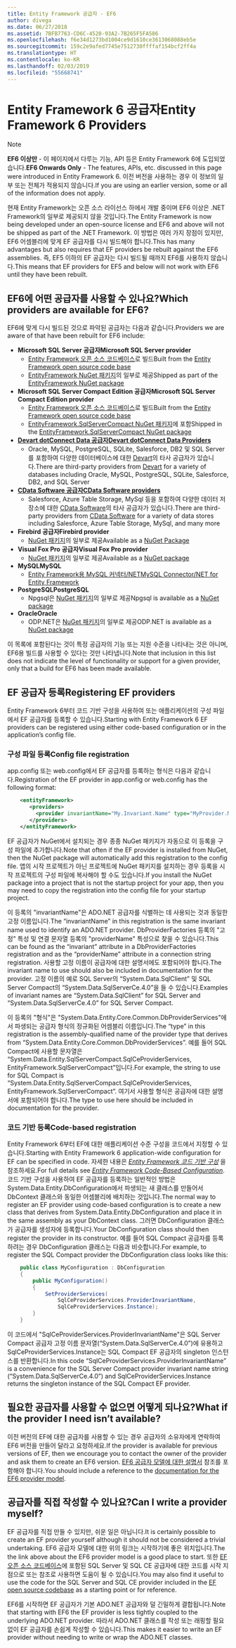 ```yaml
---
title: Entity Framework 공급자 - EF6
author: divega
ms.date: 06/27/2018
ms.assetid: 7BFB7763-CD6C-4520-93A2-7B265F5FA586
ms.openlocfilehash: f6e34d1273bd1004ce9d1610ce3613068088eb5e
ms.sourcegitcommit: 159c2e9afed7745e7512730ffffaf154bcf2ff4a
ms.translationtype: HT
ms.contentlocale: ko-KR
ms.lasthandoff: 02/03/2019
ms.locfileid: "55668741"
---
```

# <a name="entity-framework-6-providers"></a><span data-ttu-id="04766-102">Entity Framework 6 공급자</span><span class="sxs-lookup"><span data-stu-id="04766-102">Entity Framework 6 Providers</span></span>
> [!NOTE]
> <span data-ttu-id="04766-103">**EF6 이상만** - 이 페이지에서 다루는 기능, API 등은 Entity Framework 6에 도입되었습니다.</span><span class="sxs-lookup"><span data-stu-id="04766-103">**EF6 Onwards Only** - The features, APIs, etc. discussed in this page were introduced in Entity Framework 6.</span></span> <span data-ttu-id="04766-104">이전 버전을 사용하는 경우 이 정보의 일부 또는 전체가 적용되지 않습니다.</span><span class="sxs-lookup"><span data-stu-id="04766-104">If you are using an earlier version, some or all of the information does not apply.</span></span>

<span data-ttu-id="04766-105">현재 Entity Framework는 오픈 소스 라이선스 하에서 개발 중이며 EF6 이상은 .NET Framework의 일부로 제공되지 않을 것입니다.</span><span class="sxs-lookup"><span data-stu-id="04766-105">The Entity Framework is now being developed under an open-source license and EF6 and above will not be shipped as part of the .NET Framework.</span></span> <span data-ttu-id="04766-106">이 방법은 여러 가지 장점이 있지만, EF6 어셈블리에 맞게 EF 공급자를 다시 빌드해야 합니다.</span><span class="sxs-lookup"><span data-stu-id="04766-106">This has many advantages but also requires that EF providers be rebuilt against the EF6 assemblies.</span></span> <span data-ttu-id="04766-107">즉, EF5 이하의 EF 공급자는 다시 빌드될 때까지 EF6를 사용하지 않습니다.</span><span class="sxs-lookup"><span data-stu-id="04766-107">This means that EF providers for EF5 and below will not work with EF6 until they have been rebuilt.</span></span>

## <a name="which-providers-are-available-for-ef6"></a><span data-ttu-id="04766-108">EF6에 어떤 공급자를 사용할 수 있나요?</span><span class="sxs-lookup"><span data-stu-id="04766-108">Which providers are available for EF6?</span></span>

<span data-ttu-id="04766-109">EF6에 맞게 다시 빌드된 것으로 파악된 공급자는 다음과 같습니다.</span><span class="sxs-lookup"><span data-stu-id="04766-109">Providers we are aware of that have been rebuilt for EF6 include:</span></span>

*   <span data-ttu-id="04766-110">**Microsoft SQL Server 공급자**</span><span class="sxs-lookup"><span data-stu-id="04766-110">**Microsoft SQL Server provider**</span></span>
    *   <span data-ttu-id="04766-111">[Entity Framework 오픈 소스 코드베이스](http://github.com/aspnet/EntityFramework6)로 빌드</span><span class="sxs-lookup"><span data-stu-id="04766-111">Built from the [Entity Framework open source code base](http://github.com/aspnet/EntityFramework6)</span></span>
    *   <span data-ttu-id="04766-112">[EntityFramework NuGet 패키지](http://nuget.org/packages/EntityFramework)의 일부로 제공</span><span class="sxs-lookup"><span data-stu-id="04766-112">Shipped as part of the [EntityFramework NuGet package](http://nuget.org/packages/EntityFramework)</span></span>
*   <span data-ttu-id="04766-113">**Microsoft SQL Server Compact Edition 공급자**</span><span class="sxs-lookup"><span data-stu-id="04766-113">**Microsoft SQL Server Compact Edition provider**</span></span>
    *   <span data-ttu-id="04766-114">[Entity Framework 오픈 소스 코드베이스](http://github.com/aspnet/EntityFramework6)로 빌드</span><span class="sxs-lookup"><span data-stu-id="04766-114">Built from the [Entity Framework open source code base](http://github.com/aspnet/EntityFramework6)</span></span>
    *   <span data-ttu-id="04766-115">[EntityFramework.SqlServerCompact NuGet 패키지](http://nuget.org/packages/EntityFramework.SqlServerCompact)에 포함</span><span class="sxs-lookup"><span data-stu-id="04766-115">Shipped in the [EntityFramework.SqlServerCompact NuGet package](http://nuget.org/packages/EntityFramework.SqlServerCompact)</span></span>
*   [<span data-ttu-id="04766-116">**Devart dotConnect Data 공급자**</span><span class="sxs-lookup"><span data-stu-id="04766-116">**Devart dotConnect Data Providers**</span></span>](http://www.devart.com/dotconnect/)
    *   <span data-ttu-id="04766-117">Oracle, MySQL, PostgreSQL, SQLite, Salesforce, DB2 및 SQL Server를 포함하여 다양한 데이터베이스에 대한 [Devart](http://www.devart.com/)의 타사 공급자가 있습니다.</span><span class="sxs-lookup"><span data-stu-id="04766-117">There are third-party providers from [Devart](http://www.devart.com/) for a variety of databases including Oracle, MySQL, PostgreSQL, SQLite, Salesforce, DB2, and SQL Server</span></span>
*   [<span data-ttu-id="04766-118">**CData Software 공급자**</span><span class="sxs-lookup"><span data-stu-id="04766-118">**CData Software providers**</span></span>](http://www.cdata.com/ado/)
    *   <span data-ttu-id="04766-119">Salesforce, Azure Table Storage, MySql 등을 포함하여 다양한 데이터 저장소에 대한 [CData Software](http://www.cdata.com/ado/)의 타사 공급자가 있습니다.</span><span class="sxs-lookup"><span data-stu-id="04766-119">There are third-party providers from [CData Software](http://www.cdata.com/ado/) for a variety of data stores including Salesforce, Azure Table Storage, MySql, and many more</span></span>
*   <span data-ttu-id="04766-120">**Firebird 공급자**</span><span class="sxs-lookup"><span data-stu-id="04766-120">**Firebird provider**</span></span>
    *   <span data-ttu-id="04766-121">[NuGet 패키지](https://www.nuget.org/packages/EntityFramework.Firebird/)의 일부로 제공</span><span class="sxs-lookup"><span data-stu-id="04766-121">Available as a [NuGet Package](https://www.nuget.org/packages/EntityFramework.Firebird/)</span></span>
*   <span data-ttu-id="04766-122">**Visual Fox Pro 공급자**</span><span class="sxs-lookup"><span data-stu-id="04766-122">**Visual Fox Pro provider**</span></span>
    *   <span data-ttu-id="04766-123">[NuGet 패키지](https://www.nuget.org/packages/VFPEntityFrameworkProvider2/)의 일부로 제공</span><span class="sxs-lookup"><span data-stu-id="04766-123">Available as a [NuGet package](https://www.nuget.org/packages/VFPEntityFrameworkProvider2/)</span></span>
*   <span data-ttu-id="04766-124">**MySQL**</span><span class="sxs-lookup"><span data-stu-id="04766-124">**MySQL**</span></span>
    *   [<span data-ttu-id="04766-125">Entity Framework용 MySQL 커넥터/NET</span><span class="sxs-lookup"><span data-stu-id="04766-125">MySQL Connector/NET for Entity Framework</span></span>](https://dev.mysql.com/doc/connector-net/en/connector-net-entityframework60.html)
*   <span data-ttu-id="04766-126">**PostgreSQL**</span><span class="sxs-lookup"><span data-stu-id="04766-126">**PostgreSQL**</span></span>
    *   <span data-ttu-id="04766-127">Npgsql은 [NuGet 패키지](https://www.nuget.org/packages/EntityFramework6.Npgsql/)의 일부로 제공</span><span class="sxs-lookup"><span data-stu-id="04766-127">Npgsql is available as a [NuGet package](https://www.nuget.org/packages/EntityFramework6.Npgsql/)</span></span>
*   <span data-ttu-id="04766-128">**Oracle**</span><span class="sxs-lookup"><span data-stu-id="04766-128">**Oracle**</span></span>
    *   <span data-ttu-id="04766-129">ODP.NET은 [NuGet 패키지](https://www.nuget.org/packages/Oracle.ManagedDataAccess.EntityFramework/)의 일부로 제공</span><span class="sxs-lookup"><span data-stu-id="04766-129">ODP.NET is available as a [NuGet package](https://www.nuget.org/packages/Oracle.ManagedDataAccess.EntityFramework/)</span></span>

<span data-ttu-id="04766-130">이 목록에 포함된다는 것이 특정 공급자의 기능 또는 지원 수준을 나타내는 것은 아니며, EF6용 빌드를 사용할 수 있다는 것만 나타냅니다.</span><span class="sxs-lookup"><span data-stu-id="04766-130">Note that inclusion in this list does not indicate the level of functionality or support for a given provider, only that a build for EF6 has been made available.</span></span>

## <a name="registering-ef-providers"></a><span data-ttu-id="04766-131">EF 공급자 등록</span><span class="sxs-lookup"><span data-stu-id="04766-131">Registering EF providers</span></span>

<span data-ttu-id="04766-132">Entity Framework 6부터 코드 기반 구성을 사용하여 또는 애플리케이션의 구성 파일에서 EF 공급자를 등록할 수 있습니다.</span><span class="sxs-lookup"><span data-stu-id="04766-132">Starting with Entity Framework 6 EF providers can be registered using either code-based configuration or in the application’s config file.</span></span>

### <a name="config-file-registration"></a><span data-ttu-id="04766-133">구성 파일 등록</span><span class="sxs-lookup"><span data-stu-id="04766-133">Config file registration</span></span>

<span data-ttu-id="04766-134">app.config 또는 web.config에서 EF 공급자를 등록하는 형식은 다음과 같습니다.</span><span class="sxs-lookup"><span data-stu-id="04766-134">Registration of the EF provider in app.config or web.config has the following format:</span></span>


``` xml
    <entityFramework>
       <providers>
         <provider invariantName="My.Invariant.Name" type="MyProvider.MyProviderServices, MyAssembly" />
       </providers>
    </entityFramework>
```

<span data-ttu-id="04766-135">EF 공급자가 NuGet에서 설치되는 경우 종종 NuGet 패키지가 자동으로 이 등록을 구성 파일에 추가합니다.</span><span class="sxs-lookup"><span data-stu-id="04766-135">Note that often if the EF provider is installed from NuGet, then the NuGet package will automatically add this registration to the config file.</span></span> <span data-ttu-id="04766-136">앱의 시작 프로젝트가 아닌 프로젝트에 NuGet 패키지를 설치하는 경우 등록을 시작 프로젝트의 구성 파일에 복사해야 할 수도 있습니다.</span><span class="sxs-lookup"><span data-stu-id="04766-136">If you install the NuGet package into a project that is not the startup project for your app, then you may need to copy the registration into the config file for your startup project.</span></span>

<span data-ttu-id="04766-137">이 등록의 "invariantName"은 ADO.NET 공급자를 식별하는 데 사용되는 것과 동일한 고정 이름입니다.</span><span class="sxs-lookup"><span data-stu-id="04766-137">The “invariantName” in this registration is the same invariant name used to identify an ADO.NET provider.</span></span> <span data-ttu-id="04766-138">DbProviderFactories 등록의 "고정" 특성 및 연결 문자열 등록의 "providerName" 특성으로 찾을 수 있습니다.</span><span class="sxs-lookup"><span data-stu-id="04766-138">This can be found as the “invariant” attribute in a DbProviderFactories registration and as the “providerName” attribute in a connection string registration.</span></span> <span data-ttu-id="04766-139">사용할 고정 이름이 공급자에 대한 설명서에도 포함되어야 합니다.</span><span class="sxs-lookup"><span data-stu-id="04766-139">The invariant name to use should also be included in documentation for the provider.</span></span> <span data-ttu-id="04766-140">고정 이름의 예로 SQL Server의 “System.Data.SqlClient” 및 SQL Server Compact의 “System.Data.SqlServerCe.4.0”을 들 수 있습니다.</span><span class="sxs-lookup"><span data-stu-id="04766-140">Examples of invariant names are “System.Data.SqlClient” for SQL Server and “System.Data.SqlServerCe.4.0” for SQL Server Compact.</span></span>

<span data-ttu-id="04766-141">이 등록의 "형식"은 "System.Data.Entity.Core.Common.DbProviderServices"에서 파생되는 공급자 형식의 정규화된 어셈블리 이름입니다.</span><span class="sxs-lookup"><span data-stu-id="04766-141">The “type” in this registration is the assembly-qualified name of the provider type that derives from “System.Data.Entity.Core.Common.DbProviderServices”.</span></span> <span data-ttu-id="04766-142">예를 들어 SQL Compact에 사용할 문자열은 “System.Data.Entity.SqlServerCompact.SqlCeProviderServices, EntityFramework.SqlServerCompact”입니다.</span><span class="sxs-lookup"><span data-stu-id="04766-142">For example, the string to use for SQL Compact is “System.Data.Entity.SqlServerCompact.SqlCeProviderServices, EntityFramework.SqlServerCompact”.</span></span> <span data-ttu-id="04766-143">여기서 사용할 형식은 공급자에 대한 설명서에 포함되어야 합니다.</span><span class="sxs-lookup"><span data-stu-id="04766-143">The type to use here should be included in documentation for the provider.</span></span>

### <a name="code-based-registration"></a><span data-ttu-id="04766-144">코드 기반 등록</span><span class="sxs-lookup"><span data-stu-id="04766-144">Code-based registration</span></span>

<span data-ttu-id="04766-145">Entity Framework 6부터 EF에 대한 애플리케이션 수준 구성을 코드에서 지정할 수 있습니다.</span><span class="sxs-lookup"><span data-stu-id="04766-145">Starting with Entity Framework 6 application-wide configuration for EF can be specified in code.</span></span> <span data-ttu-id="04766-146">자세한 내용은 _[Entity Framework 코드 기반 구성](https://msdn.microsoft.com/data/jj680699)_ 을 참조하세요.</span><span class="sxs-lookup"><span data-stu-id="04766-146">For full details see _[Entity Framework Code-Based Configuration](https://msdn.microsoft.com/data/jj680699)_.</span></span> <span data-ttu-id="04766-147">코드 기반 구성을 사용하여 EF 공급자를 등록하는 일반적인 방법은 System.Data.Entity.DbConfiguration에서 파생되는 새 클래스를 만들어서 DbContext 클래스와 동일한 어셈블리에 배치하는 것입니다.</span><span class="sxs-lookup"><span data-stu-id="04766-147">The normal way to register an EF provider using code-based configuration is to create a new class that derives from System.Data.Entity.DbConfiguration and place it in the same assembly as your DbContext class.</span></span> <span data-ttu-id="04766-148">그러면 DbConfiguration 클래스가 공급자를 생성자에 등록합니다.</span><span class="sxs-lookup"><span data-stu-id="04766-148">Your DbConfiguration class should then register the provider in its constructor.</span></span> <span data-ttu-id="04766-149">예를 들어 SQL Compact 공급자를 등록하려는 경우 DbConfiguration 클래스는 다음과 비슷합니다.</span><span class="sxs-lookup"><span data-stu-id="04766-149">For example, to register the SQL Compact provider the DbConfiguration class looks like this:</span></span>

``` csharp
    public class MyConfiguration : DbConfiguration
    {
        public MyConfiguration()
        {
            SetProviderServices(
                SqlCeProviderServices.ProviderInvariantName,
                SqlCeProviderServices.Instance);
        }
    }
```

<span data-ttu-id="04766-150">이 코드에서 "SqlCeProviderServices.ProviderInvariantName"은 SQL Server Compact 공급자 고정 이름 문자열(“System.Data.SqlServerCe.4.0”)에 유용하고 SqlCeProviderServices.Instance는 SQL Compact EF 공급자의 singleton 인스턴스를 반환합니다.</span><span class="sxs-lookup"><span data-stu-id="04766-150">In this code “SqlCeProviderServices.ProviderInvariantName” is a convenience for the SQL Server Compact provider invariant name string (“System.Data.SqlServerCe.4.0”) and SqlCeProviderServices.Instance returns the singleton instance of the SQL Compact EF provider.</span></span>

## <a name="what-if-the-provider-i-need-isnt-available"></a><span data-ttu-id="04766-151">필요한 공급자를 사용할 수 없으면 어떻게 되나요?</span><span class="sxs-lookup"><span data-stu-id="04766-151">What if the provider I need isn’t available?</span></span>

<span data-ttu-id="04766-152">이전 버전의 EF에 대한 공급자를 사용할 수 있는 경우 공급자의 소유자에게 연락하여 EF6 버전을 만들어 달라고 요청하세요.</span><span class="sxs-lookup"><span data-stu-id="04766-152">If the provider is available for previous versions of EF, then we encourage you to contact the owner of the provider and ask them to create an EF6 version.</span></span> <span data-ttu-id="04766-153">[EF6 공급자 모델에 대한 설명서](~/ef6/fundamentals/providers/provider-model.md) 참조를 포함해야 합니다.</span><span class="sxs-lookup"><span data-stu-id="04766-153">You should include a reference to the [documentation for the EF6 provider model](~/ef6/fundamentals/providers/provider-model.md).</span></span>

## <a name="can-i-write-a-provider-myself"></a><span data-ttu-id="04766-154">공급자를 직접 작성할 수 있나요?</span><span class="sxs-lookup"><span data-stu-id="04766-154">Can I write a provider myself?</span></span>

<span data-ttu-id="04766-155">EF 공급자를 직접 만들 수 있지만, 쉬운 일은 아닙니다.</span><span class="sxs-lookup"><span data-stu-id="04766-155">It is certainly possible to create an EF provider yourself although it should not be considered a trivial undertaking.</span></span> <span data-ttu-id="04766-156">EF6 공급자 모델에 대한 위의 링크는 시작하기에 좋은 위치입니다.</span><span class="sxs-lookup"><span data-stu-id="04766-156">The the link above about the EF6 provider model is a good place to start.</span></span> <span data-ttu-id="04766-157">또한 [EF 오픈 소스 코드베이스](https://github.com/aspnet/EntityFramework6)에 포함된 SQL Server 및 SQL CE 공급자에 대한 코드를 시작 지점으로 또는 참조로 사용하면 도움이 될 수 있습니다.</span><span class="sxs-lookup"><span data-stu-id="04766-157">You may also find it useful to use the code for the SQL Server and SQL CE provider included in the [EF open source codebase](https://github.com/aspnet/EntityFramework6) as a starting point or for reference.</span></span>

<span data-ttu-id="04766-158">EF6를 시작하면 EF 공급자가 기본 ADO.NET 공급자와 덜 긴밀하게 결합됩니다.</span><span class="sxs-lookup"><span data-stu-id="04766-158">Note that starting with EF6 the EF provider is less tightly coupled to the underlying ADO.NET provider.</span></span> <span data-ttu-id="04766-159">따라서 ADO.NET 클래스를 작성 또는 래핑할 필요 없이 EF 공급자를 손쉽게 작성할 수 있습니다.</span><span class="sxs-lookup"><span data-stu-id="04766-159">This makes it easier to write an EF provider without needing to write or wrap the ADO.NET classes.</span></span>
